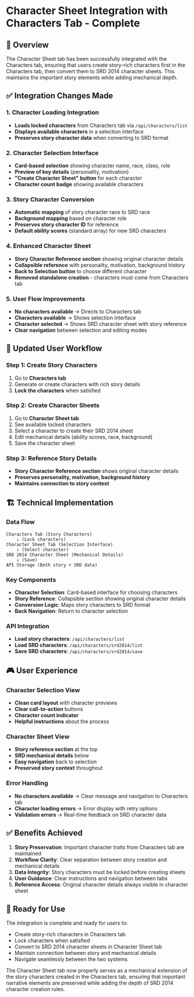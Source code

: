 # Character Sheet Integration with Characters Tab - Complete

## 🎯 Overview

The Character Sheet tab has been successfully integrated with the Characters tab, ensuring that users create story-rich characters first in the Characters tab, then convert them to SRD 2014 character sheets. This maintains the important story elements while adding mechanical depth.

## ✅ Integration Changes Made

### 1. **Character Loading Integration**
- **Loads locked characters** from Characters tab via `/api/characters/list`
- **Displays available characters** in a selection interface
- **Preserves story character data** when converting to SRD format

### 2. **Character Selection Interface**
- **Card-based selection** showing character name, race, class, role
- **Preview of key details** (personality, motivation) 
- **"Create Character Sheet" button** for each character
- **Character count badge** showing available characters

### 3. **Story Character Conversion**
- **Automatic mapping** of story character race to SRD race
- **Background mapping** based on character role
- **Preserves story character ID** for reference
- **Default ability scores** (standard array) for new SRD characters

### 4. **Enhanced Character Sheet**
- **Story Character Reference section** showing original character details
- **Collapsible reference** with personality, motivation, background history
- **Back to Selection button** to choose different character
- **Removed standalone creation** - characters must come from Characters tab

### 5. **User Flow Improvements**
- **No characters available** → Directs to Characters tab
- **Characters available** → Shows selection interface
- **Character selected** → Shows SRD character sheet with story reference
- **Clear navigation** between selection and editing modes

## 🔄 Updated User Workflow

### Step 1: Create Story Characters
1. Go to **Characters tab**
2. Generate or create characters with rich story details
3. **Lock the characters** when satisfied

### Step 2: Create Character Sheets
1. Go to **Character Sheet tab**
2. See available locked characters
3. Select a character to create their SRD 2014 sheet
4. Edit mechanical details (ability scores, race, background)
5. Save the character sheet

### Step 3: Reference Story Details
- **Story Character Reference section** shows original character details
- **Preserves personality, motivation, background history**
- **Maintains connection to story context**

## 🏗️ Technical Implementation

### Data Flow
```
Characters Tab (Story Characters)
    ↓ (Lock characters)
Character Sheet Tab (Selection Interface)
    ↓ (Select character)
SRD 2014 Character Sheet (Mechanical Details)
    ↓ (Save)
API Storage (Both story + SRD data)
```

### Key Components
- **Character Selection**: Card-based interface for choosing characters
- **Story Reference**: Collapsible section showing original character details
- **Conversion Logic**: Maps story characters to SRD format
- **Back Navigation**: Return to character selection

### API Integration
- **Load story characters**: `/api/characters/list`
- **Load SRD characters**: `/api/characters/srd2014/list`
- **Save SRD characters**: `/api/characters/srd2014/save`

## 🎮 User Experience

### Character Selection View
- **Clean card layout** with character previews
- **Clear call-to-action** buttons
- **Character count indicator**
- **Helpful instructions** about the process

### Character Sheet View
- **Story reference section** at the top
- **SRD mechanical details** below
- **Easy navigation** back to selection
- **Preserved story context** throughout

### Error Handling
- **No characters available** → Clear message and navigation to Characters tab
- **Character loading errors** → Error display with retry options
- **Validation errors** → Real-time feedback on SRD character data

## ✅ Benefits Achieved

1. **Story Preservation**: Important character traits from Characters tab are maintained
2. **Workflow Clarity**: Clear separation between story creation and mechanical details
3. **Data Integrity**: Story characters must be locked before creating sheets
4. **User Guidance**: Clear instructions and navigation between tabs
5. **Reference Access**: Original character details always visible in character sheet

## 🚀 Ready for Use

The integration is complete and ready for users to:
- Create story-rich characters in Characters tab
- Lock characters when satisfied
- Convert to SRD 2014 character sheets in Character Sheet tab
- Maintain connection between story and mechanical details
- Navigate seamlessly between the two systems

The Character Sheet tab now properly serves as a mechanical extension of the story characters created in the Characters tab, ensuring that important narrative elements are preserved while adding the depth of SRD 2014 character creation rules.
